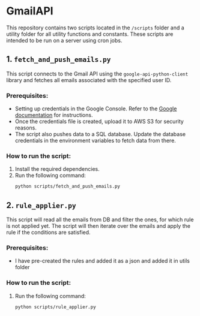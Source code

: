 # GmailAPI

This repository contains two scripts located in the `/scripts` folder and a utility folder for all utility functions and constants. These scripts are intended to be run on a server using cron jobs.

## 1. `fetch_and_push_emails.py`

This script connects to the Gmail API using the `google-api-python-client` library and fetches all emails associated with the specified user ID.

### Prerequisites:
- Setting up credentials in the Google Console. Refer to the [Google documentation](https://developers.google.com/gmail/api/quickstart/python) for instructions.
- Once the credentials file is created, upload it to AWS S3 for security reasons.
- The script also pushes data to a SQL database. Update the database credentials in the environment variables to fetch data from there.

### How to run the script:
1. Install the required dependencies.
2. Run the following command:
   ```bash
   python scripts/fetch_and_push_emails.py

## 2. `rule_applier.py`

This script will read all the emails from DB and filter the ones, for which rule is not applied yet. The script will then iterate over the emails and apply the rule if the conditions are satisfied.

### Prerequisites:
- I have pre-created the rules and added it as a json and added it in utils folder
### How to run the script:
1. Run the following command:
   ```bash
   python scripts/rule_applier.py
